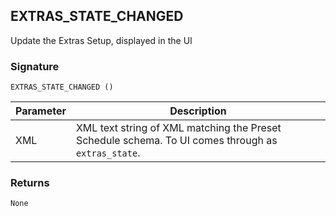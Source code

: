 ## EXTRAS\_STATE\_CHANGED

Update the Extras Setup, displayed in the UI 

### Signature

`EXTRAS_STATE_CHANGED ()`


| Parameter | Description |
| --- | --- |
| XML | XML text string of XML matching the Preset Schedule schema. To UI comes through as `extras_state`. |


### Returns

`None`



